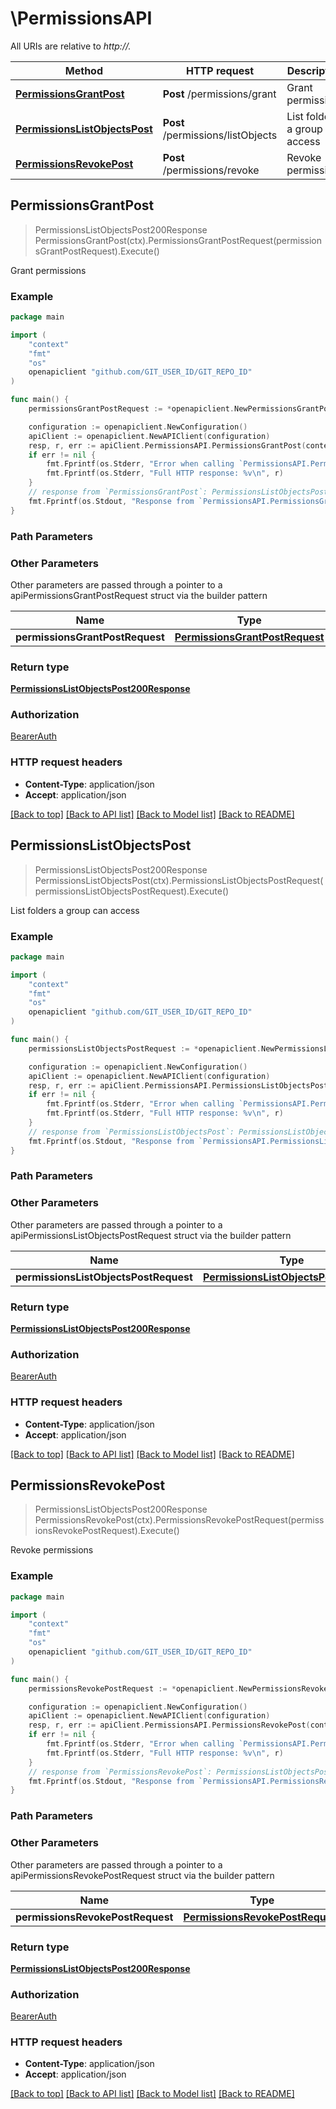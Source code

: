 # \PermissionsAPI

All URIs are relative to *http://.*

Method | HTTP request | Description
------------- | ------------- | -------------
[**PermissionsGrantPost**](PermissionsAPI.md#PermissionsGrantPost) | **Post** /permissions/grant | Grant permissions
[**PermissionsListObjectsPost**](PermissionsAPI.md#PermissionsListObjectsPost) | **Post** /permissions/listObjects | List folders a group can access
[**PermissionsRevokePost**](PermissionsAPI.md#PermissionsRevokePost) | **Post** /permissions/revoke | Revoke permissions



## PermissionsGrantPost

> PermissionsListObjectsPost200Response PermissionsGrantPost(ctx).PermissionsGrantPostRequest(permissionsGrantPostRequest).Execute()

Grant permissions



### Example

```go
package main

import (
	"context"
	"fmt"
	"os"
	openapiclient "github.com/GIT_USER_ID/GIT_REPO_ID"
)

func main() {
	permissionsGrantPostRequest := *openapiclient.NewPermissionsGrantPostRequest(openapiclient._permissions_listObjects_post_request_subject{PermissionsListObjectsPostRequestSubjectOneOf: openapiclient.NewPermissionsListObjectsPostRequestSubjectOneOf("Type_example", NullableFloat32(123))}, openapiclient._permissions_grant_post_request_object{PermissionsGrantPostRequestObjectOneOf: openapiclient.NewPermissionsGrantPostRequestObjectOneOf("Type_example", "Id_example")}, "AccessLevel_example") // PermissionsGrantPostRequest |  (optional)

	configuration := openapiclient.NewConfiguration()
	apiClient := openapiclient.NewAPIClient(configuration)
	resp, r, err := apiClient.PermissionsAPI.PermissionsGrantPost(context.Background()).PermissionsGrantPostRequest(permissionsGrantPostRequest).Execute()
	if err != nil {
		fmt.Fprintf(os.Stderr, "Error when calling `PermissionsAPI.PermissionsGrantPost``: %v\n", err)
		fmt.Fprintf(os.Stderr, "Full HTTP response: %v\n", r)
	}
	// response from `PermissionsGrantPost`: PermissionsListObjectsPost200Response
	fmt.Fprintf(os.Stdout, "Response from `PermissionsAPI.PermissionsGrantPost`: %v\n", resp)
}
```

### Path Parameters



### Other Parameters

Other parameters are passed through a pointer to a apiPermissionsGrantPostRequest struct via the builder pattern


Name | Type | Description  | Notes
------------- | ------------- | ------------- | -------------
 **permissionsGrantPostRequest** | [**PermissionsGrantPostRequest**](PermissionsGrantPostRequest.md) |  | 

### Return type

[**PermissionsListObjectsPost200Response**](PermissionsListObjectsPost200Response.md)

### Authorization

[BearerAuth](../README.md#BearerAuth)

### HTTP request headers

- **Content-Type**: application/json
- **Accept**: application/json

[[Back to top]](#) [[Back to API list]](../README.md#documentation-for-api-endpoints)
[[Back to Model list]](../README.md#documentation-for-models)
[[Back to README]](../README.md)


## PermissionsListObjectsPost

> PermissionsListObjectsPost200Response PermissionsListObjectsPost(ctx).PermissionsListObjectsPostRequest(permissionsListObjectsPostRequest).Execute()

List folders a group can access



### Example

```go
package main

import (
	"context"
	"fmt"
	"os"
	openapiclient "github.com/GIT_USER_ID/GIT_REPO_ID"
)

func main() {
	permissionsListObjectsPostRequest := *openapiclient.NewPermissionsListObjectsPostRequest(openapiclient._permissions_listObjects_post_request_subject{PermissionsListObjectsPostRequestSubjectOneOf: openapiclient.NewPermissionsListObjectsPostRequestSubjectOneOf("Type_example", NullableFloat32(123))}, "ObjectType_example") // PermissionsListObjectsPostRequest |  (optional)

	configuration := openapiclient.NewConfiguration()
	apiClient := openapiclient.NewAPIClient(configuration)
	resp, r, err := apiClient.PermissionsAPI.PermissionsListObjectsPost(context.Background()).PermissionsListObjectsPostRequest(permissionsListObjectsPostRequest).Execute()
	if err != nil {
		fmt.Fprintf(os.Stderr, "Error when calling `PermissionsAPI.PermissionsListObjectsPost``: %v\n", err)
		fmt.Fprintf(os.Stderr, "Full HTTP response: %v\n", r)
	}
	// response from `PermissionsListObjectsPost`: PermissionsListObjectsPost200Response
	fmt.Fprintf(os.Stdout, "Response from `PermissionsAPI.PermissionsListObjectsPost`: %v\n", resp)
}
```

### Path Parameters



### Other Parameters

Other parameters are passed through a pointer to a apiPermissionsListObjectsPostRequest struct via the builder pattern


Name | Type | Description  | Notes
------------- | ------------- | ------------- | -------------
 **permissionsListObjectsPostRequest** | [**PermissionsListObjectsPostRequest**](PermissionsListObjectsPostRequest.md) |  | 

### Return type

[**PermissionsListObjectsPost200Response**](PermissionsListObjectsPost200Response.md)

### Authorization

[BearerAuth](../README.md#BearerAuth)

### HTTP request headers

- **Content-Type**: application/json
- **Accept**: application/json

[[Back to top]](#) [[Back to API list]](../README.md#documentation-for-api-endpoints)
[[Back to Model list]](../README.md#documentation-for-models)
[[Back to README]](../README.md)


## PermissionsRevokePost

> PermissionsListObjectsPost200Response PermissionsRevokePost(ctx).PermissionsRevokePostRequest(permissionsRevokePostRequest).Execute()

Revoke permissions



### Example

```go
package main

import (
	"context"
	"fmt"
	"os"
	openapiclient "github.com/GIT_USER_ID/GIT_REPO_ID"
)

func main() {
	permissionsRevokePostRequest := *openapiclient.NewPermissionsRevokePostRequest(openapiclient._permissions_listObjects_post_request_subject{PermissionsListObjectsPostRequestSubjectOneOf: openapiclient.NewPermissionsListObjectsPostRequestSubjectOneOf("Type_example", NullableFloat32(123))}, openapiclient._permissions_grant_post_request_object{PermissionsGrantPostRequestObjectOneOf: openapiclient.NewPermissionsGrantPostRequestObjectOneOf("Type_example", "Id_example")}) // PermissionsRevokePostRequest |  (optional)

	configuration := openapiclient.NewConfiguration()
	apiClient := openapiclient.NewAPIClient(configuration)
	resp, r, err := apiClient.PermissionsAPI.PermissionsRevokePost(context.Background()).PermissionsRevokePostRequest(permissionsRevokePostRequest).Execute()
	if err != nil {
		fmt.Fprintf(os.Stderr, "Error when calling `PermissionsAPI.PermissionsRevokePost``: %v\n", err)
		fmt.Fprintf(os.Stderr, "Full HTTP response: %v\n", r)
	}
	// response from `PermissionsRevokePost`: PermissionsListObjectsPost200Response
	fmt.Fprintf(os.Stdout, "Response from `PermissionsAPI.PermissionsRevokePost`: %v\n", resp)
}
```

### Path Parameters



### Other Parameters

Other parameters are passed through a pointer to a apiPermissionsRevokePostRequest struct via the builder pattern


Name | Type | Description  | Notes
------------- | ------------- | ------------- | -------------
 **permissionsRevokePostRequest** | [**PermissionsRevokePostRequest**](PermissionsRevokePostRequest.md) |  | 

### Return type

[**PermissionsListObjectsPost200Response**](PermissionsListObjectsPost200Response.md)

### Authorization

[BearerAuth](../README.md#BearerAuth)

### HTTP request headers

- **Content-Type**: application/json
- **Accept**: application/json

[[Back to top]](#) [[Back to API list]](../README.md#documentation-for-api-endpoints)
[[Back to Model list]](../README.md#documentation-for-models)
[[Back to README]](../README.md)

